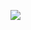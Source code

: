 
<a href="[https://www.linkedin.com/in/10tan](https://bmi-calculator-kappa-wine.vercel.app/)" target="_blank"><img src="https://img.shields.io/badge/-Click here to see my react app-blue?style=flat-square&logo=react"> </a><br>
